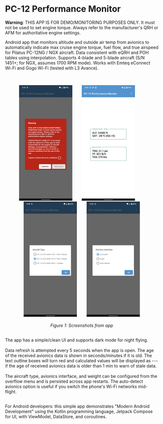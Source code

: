 # PC-12 Performance Monitor

<b>Warning</b>: THIS APP IS FOR DEMO/MONITORING PURPOSES ONLY. It must not be used to set engine torque. Always refer to the manufacturer's QRH or AFM
for authoritative engine settings.

Android app that monitors altitude and outside air temp from avionics to automatically indicate max cruise engine torque, fuel flow, and true airspeed for Pilatus PC-12NG / NGX aircraft. Data consistent with eQRH and POH tables using interpolation. Supports 4-blade and 5-blade aircraft (S/N 1451+; for NGX, assumes 1700 RPM mode). Works with Emteq eConnect Wi-Fi and Gogo Wi-Fi (tested with L3 Avance).  
<br/>
<br/>

<p align="center">
<img src="https://raw.githubusercontent.com/daveyburke/PC-12-Performance-Monitor/main/Screenshot_1.png" alt="" width="175"/>&nbsp;&nbsp;&nbsp;&nbsp;&nbsp;&nbsp;&nbsp;&nbsp;<img src="https://raw.githubusercontent.com/daveyburke/PC-12-Performance-Monitor/main/Screenshot_2.png" alt="" width="175"/>&nbsp;&nbsp;&nbsp;&nbsp;&nbsp;&nbsp;&nbsp;&nbsp;<img src="https://raw.githubusercontent.com/daveyburke/PC-12-Performance-Monitor/main/Screenshot_3.png" alt="" width="175"/>&nbsp;&nbsp;&nbsp;&nbsp;&nbsp;&nbsp;&nbsp;&nbsp;<img src="https://raw.githubusercontent.com/daveyburke/PC-12-Performance-Monitor/main/Screenshot_4.png" alt="" width="175"/>
<br/>
<br/>
<em>Figure 1: Screenshots from app</em>
</p>

<br/>
The app has a simple/clean UI and supports dark mode for night flying. 
<br/>
<br/>
Data refresh is attempted every 5 seconds when the app is open. The age of the received avionics data is shown in seconds/minutes if it is old. The text outline boxes will turn red and calculated values will be displayed as --- if the age of received avionics data is older than 1 min to warn of stale data. 
<br/>
<br/>The aircraft type, avionics interface, and weight can be configured from the overflow menu and is persisted across app restarts. The auto-detect avionics option is useful if you switch the phone's Wi-Fi networks mid-flight.
<br/>
<br/>

For Android developers: this simple app demonstrates "Modern Android Development" using the Kotlin programming language, Jetpack Compose for UI, with ViewModel, DataStore, and coroutines.


